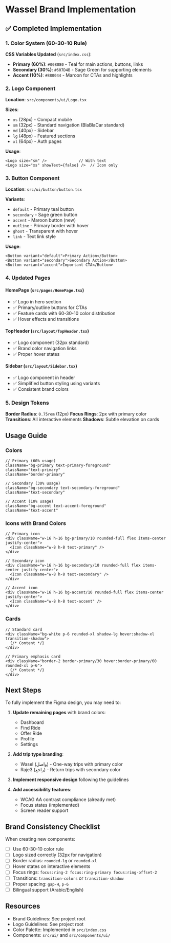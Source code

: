 # Wassel Brand Implementation

## ✅ Completed Implementation

### 1. Color System (60-30-10 Rule)

**CSS Variables Updated** (`src/index.css`):
- **Primary (60%)**: `#008080` - Teal for main actions, buttons, links
- **Secondary (30%)**: `#607D4B` - Sage Green for supporting elements
- **Accent (10%)**: `#880044` - Maroon for CTAs and highlights

### 2. Logo Component

**Location**: `src/components/ui/Logo.tsx`

**Sizes**:
- `xs` (28px) - Compact mobile
- `sm` (32px) - Standard navigation (BlaBlaCar standard)
- `md` (40px) - Sidebar
- `lg` (48px) - Featured sections
- `xl` (64px) - Auth pages

**Usage**:
```tsx
<Logo size="sm" />              // With text
<Logo size="xs" showText={false} />  // Icon only
```

### 3. Button Component

**Location**: `src/ui/button/button.tsx`

**Variants**:
- `default` - Primary teal button
- `secondary` - Sage green button
- `accent` - Maroon button (new)
- `outline` - Primary border with hover
- `ghost` - Transparent with hover
- `link` - Text link style

**Usage**:
```tsx
<Button variant="default">Primary Action</Button>
<Button variant="secondary">Secondary Action</Button>
<Button variant="accent">Important CTA</Button>
```

### 4. Updated Pages

#### HomePage (`src/pages/HomePage.tsx`)
- ✅ Logo in hero section
- ✅ Primary/outline buttons for CTAs
- ✅ Feature cards with 60-30-10 color distribution
- ✅ Hover effects and transitions

#### TopHeader (`src/layout/TopHeader.tsx`)
- ✅ Logo component (32px standard)
- ✅ Brand color navigation links
- ✅ Proper hover states

#### Sidebar (`src/layout/Sidebar.tsx`)
- ✅ Logo component in header
- ✅ Simplified button styling using variants
- ✅ Consistent brand colors

### 5. Design Tokens

**Border Radius**: `0.75rem` (12px)
**Focus Rings**: 2px with primary color
**Transitions**: All interactive elements
**Shadows**: Subtle elevation on cards

## Usage Guide

### Colors

```tsx
// Primary (60% usage)
className="bg-primary text-primary-foreground"
className="text-primary"
className="border-primary"

// Secondary (30% usage)
className="bg-secondary text-secondary-foreground"
className="text-secondary"

// Accent (10% usage)
className="bg-accent text-accent-foreground"
className="text-accent"
```

### Icons with Brand Colors

```tsx
// Primary icon
<div className="w-16 h-16 bg-primary/10 rounded-full flex items-center justify-center">
  <Icon className="w-8 h-8 text-primary" />
</div>

// Secondary icon
<div className="w-16 h-16 bg-secondary/10 rounded-full flex items-center justify-center">
  <Icon className="w-8 h-8 text-secondary" />
</div>

// Accent icon
<div className="w-16 h-16 bg-accent/10 rounded-full flex items-center justify-center">
  <Icon className="w-8 h-8 text-accent" />
</div>
```

### Cards

```tsx
// Standard card
<div className="bg-white p-6 rounded-xl shadow-lg hover:shadow-xl transition-shadow">
  {/* Content */}
</div>

// Primary emphasis card
<div className="border-2 border-primary/30 hover:border-primary/60 rounded-xl p-6">
  {/* Content */}
</div>
```

## Next Steps

To fully implement the Figma design, you may need to:

1. **Update remaining pages** with brand colors:
   - Dashboard
   - Find Ride
   - Offer Ride
   - Profile
   - Settings

2. **Add trip type branding**:
   - Wasel (واصل) - One-way trips with primary color
   - Raje3 (راجع) - Return trips with secondary color

3. **Implement responsive design** following the guidelines

4. **Add accessibility features**:
   - WCAG AA contrast compliance (already met)
   - Focus states (implemented)
   - Screen reader support

## Brand Consistency Checklist

When creating new components:
- [ ] Use 60-30-10 color rule
- [ ] Logo sized correctly (32px for navigation)
- [ ] Border radius: `rounded-lg` or `rounded-xl`
- [ ] Hover states on interactive elements
- [ ] Focus rings: `focus:ring-2 focus:ring-primary focus:ring-offset-2`
- [ ] Transitions: `transition-colors` or `transition-shadow`
- [ ] Proper spacing: `gap-4`, `p-6`
- [ ] Bilingual support (Arabic/English)

## Resources

- Brand Guidelines: See project root
- Logo Guidelines: See project root
- Color Palette: Implemented in `src/index.css`
- Components: `src/ui/` and `src/components/ui/`

